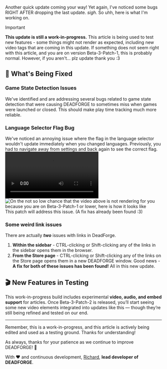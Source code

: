 Another quick update coming your way! Yet again, I've noticed some bugs RIGHT AFTER dropping the last update. _sigh._ So uhh, here is what I'm working on.

> [!IMPORTANT]
> **This update is still a work-in-progress.** This article is being used to test new features - some things might not render as expected, including new video tags that are coming in this update.
> If something does not seem right with this article, and you are on version Beta-3-Patch-1, this is probably normal. However, if you aren't... plz update thank you :3

## 🔧 What's Being Fixed

### Game State Detection Issues
We've identified and are addressing several bugs related to game state detection that were causing DEADFORGE to sometimes miss when games were launched or closed. This should make play time tracking much more reliable.

### Language Selector Flag Bug
We've noticed an annoying issue where the flag in the language selector wouldn't update immediately when you changed languages. Previously, you had to navigate away from settings and back again to see the correct flag.
![video:A showcase of the flag bug.](https://deadcode.is-a.dev/DeadForgeExternalData/articles/deadforge-v2-beta-release-3-patch-2/languageselectorflagstuck.mp4)
![On the not so low chance that the video above is not rendering for you because you are on Beta-3-Patch-1 or lower, here is how it looks like](https://deadcode.is-a.dev/DeadForgeExternalData/articles/deadforge-v2-beta-release-3-patch-2/languageselectorflagstuckframe.jpg)
This patch will address this issue. (A fix has already been found :3)

### Some weird link issues
There are actually _**two**_ issues with links in DeadForge.
1. **Within the sidebar** - CTRL-clicking or Shift-clicking any of the links in the sidebar opens them in the browser.
2. **From the Store page** - CTRL-clicking or Shift-clicking any of the links on the Store page opens them in a new DEADFORGE window.
Good news - **A fix for both of these issues has been found!** All in this new update.

## 🎬 New Features in Testing

This work-in-progress build includes experimental **video, audio, and embed support** for articles. Once Beta-3-Patch-2 is released, you’ll start seeing some new video elements integrated into updates like this — though they’re still being refined and tested on our end.

---

Remember, this is a work-in-progress, and this article is actively being edited and used as a testing ground. Thanks for understanding!

As always, thanks for your patience as we continue to improve DEADFORGE! 🚀

With ❤️ and continuous development,
[Richard](https://github.com/RichardKanshen), **lead developer of DEADFORGE**.